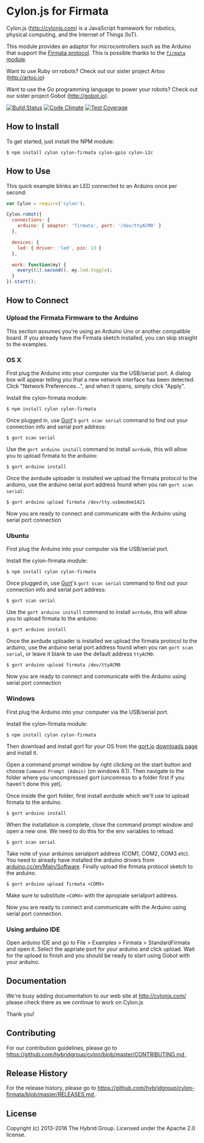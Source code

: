 # Cylon.js for Firmata

Cylon.js (http://cylonjs.com) is a JavaScript framework for robotics, physical computing, and the Internet of Things (IoT).

This module provides an adaptor for microcontrollers such as the Arduino that support the [Firmata protocol][Firmata].
This is possible thanks to the [`firmata` module](https://github.com/jgautier/firmata).

[Firmata]: http://firmata.org/wiki/Main_Page

Want to use Ruby on robots? Check out our sister project Artoo (http://artoo.io)

Want to use the Go programming language to power your robots? Check out our sister project Gobot (http://gobot.io).

[![Build Status](https://secure.travis-ci.org/hybridgroup/cylon-firmata.png?branch=master)](http://travis-ci.org/hybridgroup/cylon-firmata) [![Code Climate](https://codeclimate.com/github/hybridgroup/cylon-firmata/badges/gpa.svg)](https://codeclimate.com/github/hybridgroup/cylon-firmata) [![Test Coverage](https://codeclimate.com/github/hybridgroup/cylon-firmata/badges/coverage.svg)](https://codeclimate.com/github/hybridgroup/cylon-firmata)

## How to Install

To get started, just install the NPM module:

    $ npm install cylon cylon-firmata cylon-gpio cylon-i2c

## How to Use

This quick example blinks an LED connected to an Arduino once per second:

```javascript
var Cylon = require('cylon');

Cylon.robot({
  connections: {
    arduino: { adaptor: 'firmata', port: '/dev/ttyACM0' }
  },

  devices: {
    led: { driver: 'led', pin: 13 }
  },

  work: function(my) {
    every((1).second(), my.led.toggle);
  }
}).start();
```

## How to Connect

### Upload the Firmata Firmware to the Arduino

This section assumes you're using an Arduino Uno or another compatible board. If you already have the Firmata sketch installed, you can skip straight to the examples.

### OS X

First plug the Arduino into your computer via the USB/serial port.
A dialog box will appear telling you that a new network interface has been detected.
Click "Network Preferences...", and when it opens, simply click "Apply".

Install the cylon-firmata module:

    $ npm install cylon cylon-firmata

Once plugged in, use [Gort](http://gort.io)'s `gort scan serial` command to find out your connection info and serial port address:

    $ gort scan serial

Use the `gort arduino install` command to install `avrdude`, this will allow you to upload firmata to the arduino:

    $ gort arduino install

Once the avrdude uploader is installed we upload the firmata protocol to the arduino, use the arduino serial port address found when you ran `gort scan serial`:

    $ gort arduino upload firmata /dev/tty.usbmodem1421

Now you are ready to connect and communicate with the Arduino using serial port connection

### Ubuntu

First plug the Arduino into your computer via the USB/serial port.

Install the cylon-firmata module:

    $ npm install cylon cylon-firmata

Once plugged in, use [Gort](http://gort.io)'s `gort scan serial` command to find out your connection info and serial port address:

    $ gort scan serial

Use the `gort arduino install` command to install `avrdude`, this will allow you to upload firmata to the arduino:

    $ gort arduino install

Once the avrdude uploader is installed we upload the firmata protocol to the arduino, use the arduino serial port address found when you ran `gort scan serial`, or leave it blank to use the default address `ttyACM0`:

    $ gort arduino upload firmata /dev/ttyACM0

Now you are ready to connect and communicate with the Arduino using serial port connection

### Windows

First plug the Arduino into your computer via the USB/serial port.

Install the cylon-firmata module:

    $ npm install cylon cylon-firmata

Then download and install gort for your OS from the [gort.io](gort.io) [downloads page](http://gort.io/documentation/getting_started/downloads/) and install it.

Open a command prompt window by right clicking on the start button and choose `Command Prompt (Admin)` (on windows 8.1). Then navigate to the folder where you uncompressed gort (uncomress to a folder first if you haven't done this yet).

Once inside the gort folder, first install avrdude which we'll use to upload firmata to the arduino.

    $ gort arduino install

When the installation is complete, close the command prompt window and open a new one. We need to do this for the env variables to reload.

    $ gort scan serial

Take note of your arduinos serialport address (COM1, COM2, COM3 etc). You need to already have installed the arduino drivers from [arduino.cc/en/Main/Software](https://www.arduino.cc/en/Main/Software). Finally upload the firmata protocol sketch to the arduino.

    $ gort arduino upload firmata <COMX>

Make sure to substitute `<COMX>` with the apropiate serialport address.

Now you are ready to connect and communicate with the Arduino using serial port connection.

### Using arduino IDE

Open arduino IDE and go to File > Examples > Firmata > StandardFirmata and open it. Select the appriate port
for your arduino and click upload. Wait for the upload to finish and you should be ready to start using Gobot
with your arduino.

## Documentation

We're busy adding documentation to our web site at http://cylonjs.com/ please check there as we continue to work on Cylon.js

Thank you!

## Contributing

For our contribution guidelines, please go to [https://github.com/hybridgroup/cylon/blob/master/CONTRIBUTING.md
](https://github.com/hybridgroup/cylon/blob/master/CONTRIBUTING.md
).

## Release History

For the release history, please go to [https://github.com/hybridgroup/cylon-firmata/blob/master/RELEASES.md
](https://github.com/hybridgroup/cylon-firmata/blob/master/RELEASES.md
).

## License

Copyright (c) 2013-2016 The Hybrid Group. Licensed under the Apache 2.0 license.
